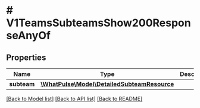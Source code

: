 # # V1TeamsSubteamsShow200ResponseAnyOf

## Properties

Name | Type | Description | Notes
------------ | ------------- | ------------- | -------------
**subteam** | [**\WhatPulse\Model\DetailedSubteamResource**](DetailedSubteamResource.md) |  |

[[Back to Model list]](../../README.md#models) [[Back to API list]](../../README.md#endpoints) [[Back to README]](../../README.md)
